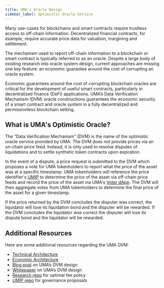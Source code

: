 ```yaml
---
title: UMA's Oracle Design
sidebar_label: Optimistic Oracle Service
---
```


Many use-cases for blockchains and smart contracts require trustless access to off-chain information.
Decentralized financial contracts, for example, require accurate price data for valuation, margining and settlement.

The mechanism used to report off-chain information to a blockchain or smart contract is typically referred to as an oracle.
Despite a large body of existing research into oracle system design, current approaches are missing one key feature: an economic guarantee around the cost of corrupting an oracle system.

Economic guarantees around the cost of corrupting blockchain oracles are critical for the development of useful smart contracts, particularly in decentralized finance (DeFi) applications.
UMA’s Data Verification Mechanism (DVM) oracle constructions guarantees the economic security of a smart contract and oracle system in a fully decentralized and permissionless blockchain setting.


## What is UMA's Optimistic Oracle?

The “Data Verification Mechanism” (DVM) is the name of the optimistic oracle service provided by UMA. The DVM does not provide prices via an on-chain price feed. Instead, it is only used to resolve disputes of liquidations and to settle synthetic token contracts upon expiration. 

In the event of a dispute, a price request is submitted to the DVM which proposes a vote for UMA tokenholders to report what the price of the asset was at a specific timestamp. UMA tokenholders will reference the price identifier's [UMIP](uma-tokenholders/umips.md) to determine the price of the asset via off-chain price feeds and record the price of the asset via UMA's [Voter dApp](uma-tokenholders/voter-dApp.md). The DVM will then aggregate votes from UMA tokenholders to determine the final price of the asset for a given timestamp. 

If the price returned by the DVM concludes the disputer was correct, the liquidator will lose its liquidation bond and the disputer will be rewarded. If the DVM concludes the liquidator was correct the disputer will lose its dispute bond and the liquidator will be rewarded. 


## Additional Resources

Here are some additional resources regarding the UMA DVM:

- [Technical Architecture](oracle/tech-architecture.md)
- [Economic Architecture](oracle/econ-architecture.md)
- [Blog post](https://medium.com/uma-project/umas-data-verification-mechanism-3c5342759eb8) on UMA’s DVM design
- [Whitepaper](https://github.com/UMAprotocol/whitepaper/blob/master/UMA-DVM-oracle-whitepaper.pdf) on UMA’s DVM design
- [Research repo](https://github.com/UMAprotocol/research) for optimal fee policy
- [UMIP repo](https://github.com/UMAprotocol/UMIPs) for governance proposals
